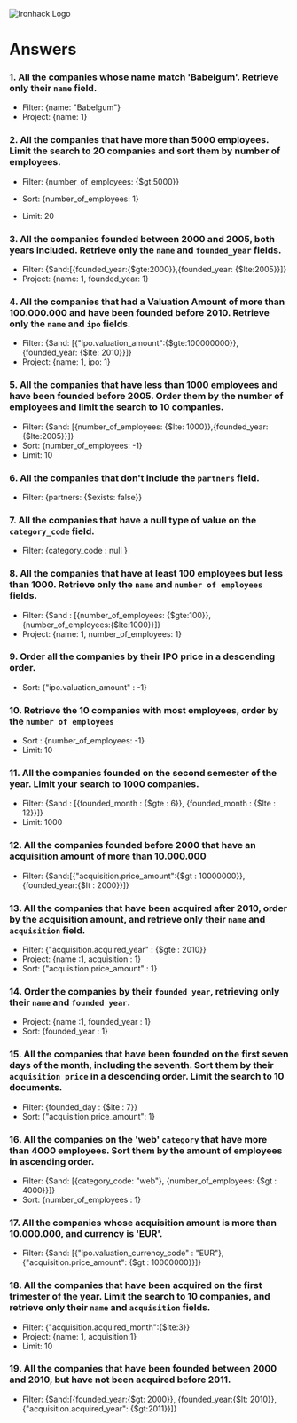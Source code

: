 ![Ironhack Logo](https://i.imgur.com/1QgrNNw.png)

# Answers

### 1. All the companies whose name match 'Babelgum'. Retrieve only their `name` field.

<!-- Your Code Goes Here -->
- Filter: {name: "Babelgum"}
- Project: {name: 1}

### 2. All the companies that have more than 5000 employees. Limit the search to 20 companies and sort them by **number of employees**.

<!-- Your Code Goes Here -->
- Filter: {number_of_employees: {$gt:5000}}
- Sort: {number_of_employees: 1}

- Limit: 20

### 3. All the companies founded between 2000 and 2005, both years included. Retrieve only the `name` and `founded_year` fields.

<!-- Your Code Goes Here -->
- Filter: {$and:[{founded_year:{$gte:2000}},{founded_year: {$lte:2005}}]}
- Project: {name: 1, founded_year: 1}

### 4. All the companies that had a Valuation Amount of more than 100.000.000 and have been founded before 2010. Retrieve only the `name` and `ipo` fields.

<!-- Your Code Goes Here -->
- Filter: {$and: [{"ipo.valuation_amount":{$gte:100000000}},{founded_year: {$lte: 2010}}]}
- Project: {name: 1, ipo: 1}

### 5. All the companies that have less than 1000 employees and have been founded before 2005. Order them by the number of employees and limit the search to 10 companies.

<!-- Your Code Goes Here -->
- Filter: {$and: [{number_of_employees: {$lte: 1000}},{founded_year: {$lte:2005}}]}
- Sort: {number_of_employees: -1}
- Limit: 10

### 6. All the companies that don't include the `partners` field.

<!-- Your Code Goes Here -->
- Filter: {partners: {$exists: false}}

### 7. All the companies that have a null type of value on the `category_code` field.

<!-- Your Code Goes Here -->
- Filter: {category_code : null }

### 8. All the companies that have at least 100 employees but less than 1000. Retrieve only the `name` and `number of employees` fields.

<!-- Your Code Goes Here -->
- Filter: {$and : [{number_of_employees: {$gte:100}}, {number_of_employees:{$lte:1000}}]}
- Project: {name: 1, number_of_employees: 1}

### 9. Order all the companies by their IPO price in a descending order.

<!-- Your Code Goes Here -->
- Sort: {"ipo.valuation_amount" : -1}

### 10. Retrieve the 10 companies with most employees, order by the `number of employees`

<!-- Your Code Goes Here -->
- Sort : {number_of_employees: -1}
- Limit: 10

### 11. All the companies founded on the second semester of the year. Limit your search to 1000 companies.

<!-- Your Code Goes Here -->
- Filter: {$and : [{founded_month : {$gte : 6}}, {founded_month : {$lte : 12}}]}
- Limit: 1000

### 12. All the companies founded before 2000 that have an acquisition amount of more than 10.000.000

<!-- Your Code Goes Here -->
- Filter: {$and:[{"acquisition.price_amount":{$gt : 10000000}}, {founded_year:{$lt : 2000}}]}

### 13. All the companies that have been acquired after 2010, order by the acquisition amount, and retrieve only their `name` and `acquisition` field.

<!-- Your Code Goes Here -->
- Filter: {"acquisition.acquired_year" : {$gte : 2010}}
- Project: {name :1, acquisition : 1}
- Sort: {"acquisition.price_amount" : 1}

### 14. Order the companies by their `founded year`, retrieving only their `name` and `founded year`.

<!-- Your Code Goes Here -->
- Project: {name :1, founded_year : 1}
- Sort: {founded_year : 1}

### 15. All the companies that have been founded on the first seven days of the month, including the seventh. Sort them by their `acquisition price` in a descending order. Limit the search to 10 documents.

<!-- Your Code Goes Here -->
- Filter: {founded_day : {$lte : 7}}
- Sort: {"acquisition.price_amount": 1}


### 16. All the companies on the 'web' `category` that have more than 4000 employees. Sort them by the amount of employees in ascending order.

<!-- Your Code Goes Here -->
- Filter: {$and: [{category_code: "web"}, {number_of_employees: {$gt : 4000}}]}
- Sort: {number_of_employees : 1}

### 17. All the companies whose acquisition amount is more than 10.000.000, and currency is 'EUR'.

<!-- Your Code Goes Here -->
- Filter: {$and: [{"ipo.valuation_currency_code" : "EUR"}, {"acquisition.price_amount": {$gt : 10000000}}]}

### 18. All the companies that have been acquired on the first trimester of the year. Limit the search to 10 companies, and retrieve only their `name` and `acquisition` fields.

<!-- Your Code Goes Here -->
- Filter: {"acquisition.acquired_month":{$lte:3}}
- Project: {name: 1, acquisition:1}
- Limit: 10

### 19. All the companies that have been founded between 2000 and 2010, but have not been acquired before 2011.

<!-- Your Code Goes Here -->
- Filter: {$and:[{founded_year:{$gt: 2000}}, {founded_year:{$lt: 2010}}, {"acquisition.acquired_year": {$gt:2011}}]}
